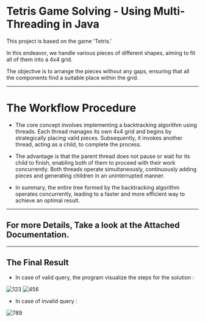 
# Tetris Game Solving - Using Multi-Threading in Java

This project is based on the game 'Tetris.' 

In this endeavor, we handle various pieces of different shapes, aiming to fit all of them into a 4x4 grid. 

The objective is to arrange the pieces without any gaps, ensuring that all the components find a suitable place within the grid.

---------
# The Workflow Procedure

- The core concept involves implementing a backtracking algorithm using threads. Each thread manages its own 4x4 grid and begins by strategically placing valid pieces. Subsequently, it invokes another thread, acting as a child, to complete the process.

- The advantage is that the parent thread does not pause or wait for its child to finish, enabling both of them to proceed with their work concurrently. Both threads operate simultaneously, continuously adding pieces and generating children in an uninterrupted manner.

- In summary, the entire tree formed by the backtracking algorithm operates concurrently, leading to a faster and more efficient way to achieve an optimal result.

-----

## For more Details, Take a look at the Attached Documentation.
-----
## The Final Result

- In case of valid query, the program visualize the steps for the solution :
  
![123](https://github.com/Ahmad3oda/SolvingTetris-MultiThreading/assets/104653414/7ac21010-9302-4f5c-a6b6-052d9be918c6)
![456](https://github.com/Ahmad3oda/SolvingTetris-MultiThreading/assets/104653414/9c57668a-64d9-4f4f-b5e4-7366d0416dba)

- In case of invalid query :
  
![789](https://github.com/Ahmad3oda/SolvingTetris-MultiThreading/assets/104653414/056a7b8a-3fe7-4514-a2ad-00b49f80964d)
